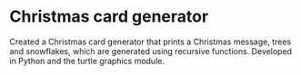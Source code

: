 # Christmas card generator
Created a Christmas card generator that prints a Christmas message, trees and snowflakes, which are generated using recursive functions.
Developed in Python and the turtle graphics module.
